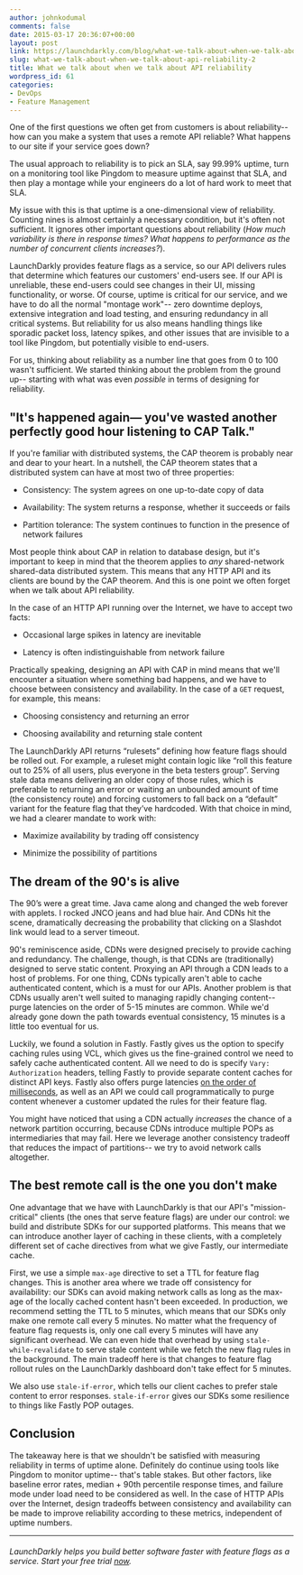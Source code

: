 ```yaml
---
author: johnkodumal
comments: false
date: 2015-03-17 20:36:07+00:00
layout: post
link: https://launchdarkly.com/blog/what-we-talk-about-when-we-talk-about-api-reliability-2/
slug: what-we-talk-about-when-we-talk-about-api-reliability-2
title: What we talk about when we talk about API reliability
wordpress_id: 61
categories:
- DevOps
- Feature Management
---
```


One of the first questions we often get from customers is about reliability-- how can you make a system that uses a remote API reliable? What happens to our site if your service goes down?

The usual approach to reliability is to pick an SLA, say 99.99% uptime, turn on a monitoring tool like Pingdom to measure uptime against that SLA, and then play a montage while your engineers do a lot of hard work to meet that SLA.

My issue with this is that uptime is a one-dimensional view of reliability. Counting nines is almost certainly a necessary condition, but it's often not sufficient. It ignores other important questions about reliability (_How much variability is there in response times? What happens to performance as the number of concurrent clients increases?_).

LaunchDarkly provides feature flags as a service, so our API delivers rules that determine which features our customers' end-users see. If our API is unreliable, these end-users could see changes in their UI, missing functionality, or worse. Of course, uptime is critical for our service, and we have to do all the normal "montage work"-- zero downtime deploys, extensive integration and load testing, and ensuring redundancy in all critical systems. But reliability for us also means handling things like sporadic packet loss, latency spikes, and other issues that are invisible to a tool like Pingdom, but potentially visible to end-users.

For us, thinking about reliability as a number line that goes from 0 to 100 wasn't sufficient. We started thinking about the problem from the ground up-- starting with what was even _possible_ in terms of designing for reliability.


## "It's happened again— you've wasted another perfectly good hour listening to CAP Talk."


If you're familiar with distributed systems, the CAP theorem is probably near and dear to your heart. In a nutshell, the CAP theorem states that a distributed system can have at most two of three properties:



	
  * Consistency: The system agrees on one up-to-date copy of data

	
  * Availability: The system returns a response, whether it succeeds or fails

	
  * Partition tolerance: The system continues to function in the presence of network failures


Most people think about CAP in relation to database design, but it's important to keep in mind that the theorem applies to _any_ shared-network shared-data distributed system. This means that any HTTP API and its clients are bound by the CAP theorem. And this is one point we often forget when we talk about API reliability.

In the case of an HTTP API running over the Internet, we have to accept two facts:



	
  * Occasional large spikes in latency are inevitable

	
  * Latency is often indistinguishable from network failure


Practically speaking, designing an API with CAP in mind means that we'll encounter a situation where something bad happens, and we have to choose between consistency and availability. In the case of a `GET` request, for example, this means:



	
  * Choosing consistency and returning an error

	
  * Choosing availability and returning stale content


The LaunchDarkly API returns “rulesets” defining how feature flags should be rolled out. For example, a ruleset might contain logic like “roll this feature out to 25% of all users, plus everyone in the beta testers group”. Serving stale data means delivering an older copy of those rules, which is preferable to returning an error or waiting an unbounded amount of time (the consistency route) and forcing customers to fall back on a “default” variant for the feature flag that they’ve hardcoded. With that choice in mind, we had a clearer mandate to work with:

	
  * Maximize availability by trading off consistency

	
  * Minimize the possibility of partitions




## The dream of the 90's is alive


The 90’s were a great time. Java came along and changed the web forever with applets. I rocked JNCO jeans and had blue hair. And CDNs hit the scene, dramatically decreasing the probability that clicking on a Slashdot link would lead to a server timeout.

90's reminiscence aside, CDNs were designed precisely to provide caching and redundancy. The challenge, though, is that CDNs are (traditionally) designed to serve static content. Proxying an API through a CDN leads to a host of problems. For one thing, CDNs typically aren't able to cache authenticated content, which is a must for our APIs. Another problem is that CDNs usually aren't well suited to managing rapidly changing content-- purge latencies on the order of 5-15 minutes are common. While we'd already gone down the path towards eventual consistency, 15 minutes is a little too eventual for us.

Luckily, we found a solution in Fastly. Fastly gives us the option to specify caching rules using VCL, which gives us the fine-grained control we need to safely cache authenticated content. All we need to do is specify `Vary: Authorization` headers, telling Fastly to provide separate content caches for distinct API keys. Fastly also offers purge latencies [on the order of milliseconds](http://www.fastly.com/blog/building-fast-and-reliable-purging-system/), as well as an API we could call programmatically to purge content whenever a customer updated the rules for their feature flag.

You might have noticed that using a CDN actually _increases_ the chance of a network partition occurring, because CDNs introduce multiple POPs as intermediaries that may fail. Here we leverage another consistency tradeoff that reduces the impact of partitions-- we try to avoid network calls altogether.


## The best remote call is the one you don't make


One advantage that we have with LaunchDarkly is that our API's "mission-critical" clients (the ones that serve feature flags) are under our control: we build and distribute SDKs for our supported platforms. This means that we can introduce another layer of caching in these clients, with a completely different set of cache directives from what we give Fastly, our intermediate cache.

First, we use a simple `max-age` directive to set a TTL for feature flag changes. This is another area where we trade off consistency for availability: our SDKs can avoid making network calls as long as the max-age of the locally cached content hasn't been exceeded. In production, we recommend setting the TTL to 5 minutes, which means that our SDKs only make one remote call every 5 minutes. No matter what the frequency of feature flag requests is, only one call every 5 minutes will have any significant overhead. We can even hide that overhead by using `stale-while-revalidate` to serve stale content while we fetch the new flag rules in the background. The main tradeoff here is that changes to feature flag rollout rules on the LaunchDarkly dashboard don't take effect for 5 minutes.

We also use `stale-if-error`, which tells our client caches to prefer stale content to error responses. `stale-if-error` gives our SDKs some resilience to things like Fastly POP outages.


## Conclusion


The takeaway here is that we shouldn't be satisfied with measuring reliability in terms of uptime alone. Definitely do continue using tools like Pingdom to monitor uptime-- that's table stakes. But other factors, like baseline error rates, median + 90th percentile response times, and failure mode under load need to be considered as well. In the case of HTTP APIs over the Internet, design tradeoffs between consistency and availability can be made to improve reliability according to these metrics, independent of uptime numbers.



* * *





###### _LaunchDarkly helps you build better software faster with feature flags as a service. Start your free trial [now](https://app.launchdarkly.com/signup#/?utm_source=launchdarkly_blog&utm_medium=organic)._
